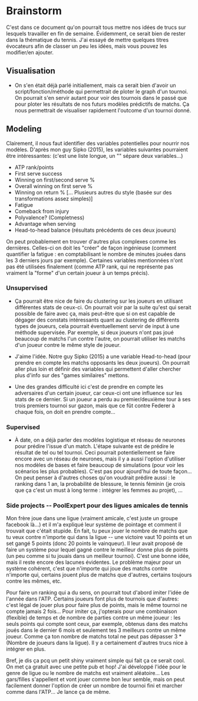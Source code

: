 # Brainstorm

C'est dans ce document qu'on pourrait tous mettre nos idées de trucs sur lesquels travailler en fin de semaine. Évidemment, ce serait bien de rester dans la thématique du tennis. J'ai essayé de mettre quelques titres évocateurs afin de classer un peu les idées, mais vous pouvez les modifier/en ajouter.

## Visualisation

- On s'en était déjà parlé initiallement, mais ca serait bien d'avoir un script/fonction/méthode qui permettrait de ploter le graph d'un tournoi. On pourrait s'en servir autant pour voir des tournois dans le passé que pour ploter les résultats de nos futurs modèles prédictifs de matchs. Ça nous permettrait de visualiser rapidement l'outcome d'un tournoi donné.

## Modeling

Clairement, il nous faut identifier des variables potentielles pour nourrir nos modèles. D'après mon guy Sipko (2015), les variables suivantes pourraient être intéressantes: (c'est une liste longue, un "\" sépare deux variables...)

- ATP rank/points
- First serve success
- Winning on first/second serve %
- Overall winning on first serve %
- Winning on return %
[... Plusieurs autres du style (basée sur des transformations assez simples)]
- Fatigue
- Comeback from injury
- Polyvalence? (Completness)
- Advantage when serving
- Head-to-head balance (résultats précédents de ces deux joueurs)

On peut probablement en trouver d'autres plus complexes comme les dernières. Celles-ci on doit les "créer" de façon ingénieuse (comment quantifier la fatigue : en comptabilisant le nombre de minutes jouées dans les 3 derniers jours par exemple). Certaines variables mentionnées n'ont pas été utilisées finalement (comme ATP rank, qui ne représente pas vraiment la "forme" d'un certain joueur à un temps précis).

### Unsupervised

- Ça pourrait être nice de faire du clustering sur les joueurs en utilisant différentes stats de ceux-ci. On pourrait voir par la suite qu'est qui serait possible de faire avec ça, mais peut-être que si on est capable de dégager des constats intéressants quant au clustering de différents types de joueurs, cela pourrait éventuellement servir de input à une méthode supervisée. Par exemple, si deux joueurs n'ont pas joué beaucoup de matchs l'un contre l'autre, on pourrait utiliser les matchs d'un joueur contre le même style de joueur. 

 - J'aime l'idée. Notre guy Sipko (2015) a une variable Head-to-head (pour prendre en compte les matchs opposants les deux joueurs). On pourrait aller plus loin et définir des variables qui permettent d'aller chercher plus d'info sur des "games similaires" mettons.

- Une des grandes difficulté ici c'est de prendre en compte les adversaires d'un certain joueur, car ceux-ci ont une influence sur les stats de ce dernier. Si un joueur a perdu au premier/deuxième tour à ses trois premiers tournoi sur gazon, mais que ce fût contre Federer à chaque fois, on doit en prendre compte...

### Supervised

- À date, on a déjà parler des modèles logistique et réseau de neurones pour prédire l'issue d'un match. L'étape suivante est de prédire le résultat de tel ou tel tournoi. Ceci pourrait potentiellement se faire encore avec un réseau de neurones, mais il y a aussi l'option d'utiliser nos modèles de bases et faire beaucoup de simulations (pour voir les scénarios les plus probables). C'est pas pour ajourd'hui de toute façon... On peut penser à d'autres choses qu'on voudrait prédire aussi : le ranking dans 1 an, la probabilité de blessure, le tennis féminin (je crois que ça c'est un must à long terme : intégrer les femmes au projet), ...

### Side projects -- PoolExpert pour des ligues amicales de tennis

Mon frère joue dans une ligue (vraiment amicale, c'est juste un groupe facebook là...) et il m'a expliqué leur système de pointage et comment il trouvait que c'était stupide. En fait, tu peux jouer le nombre de matchs que tu veux contre n'importe qui dans la ligue -- une victoire vaut 10 points et un set gangé 5 points (donc 20 points le vainqueur). Il leur avait proposé de faire un système pour lequel gagné contre le meilleur donne plus de points (un peu comme si tu jouais dans un meilleur tournoi). C'est une bonne idée, mais il reste encore des lacunes évidentes. Le problème majeur pour un système cohérent, c'est que n'importe qui joue des matchs contre n'importe qui, certains jouent plus de matchs que d'autres, certains toujours contre les mêmes, etc.

Pour faire un ranking qui a du sens, on pourrait tout d'abord imiter l'idée de l'année dans l'ATP. Certains joueurs font plus de tournois que d'autres: c'est légal de jouer plus pour faire plus de points, mais le même tournoi ne compte jamais 2 fois... Pour imiter ça, j'opterais pour une combinaison (flexible) de temps et de nombre de parties contre un même joueur : les seuls points qui compte sont ceux, par exemple, obtenus dans des matchs joués dans le dernier 6 mois et seulement tes 3 meilleurs contre un même joueur. Comme ça ton nombre de matchs total ne peut pas dépasser 3 * (Nombre de joueurs dans la ligue). Il y a certainement d'autres trucs nice à intégrer en plus.

Bref, je dis ça pcq un petit shiny vraiment simple qui fait ça ce serait cool. On met ça gratuit avec une petite pub et hop! J'ai développé l'idée pour le genre de ligue ou le nombre de matchs est vraiment aléatoire... Les gars/filles s'appellent et vont jouer comme bon leur semble, mais on peut facilement donner l'option de créer un nombre de tournoi fini et marcher comme dans l'ATP... Je lance ça de même.



